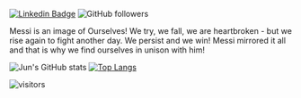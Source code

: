 [![Linkedin Badge](https://img.shields.io/badge/-zhujun-blue?style=flat-square&logo=Linkedin&logoColor=white&link=https://www.linkedin.com/in/jun-zhu-0bb51782/)](https://www.linkedin.com/in/jun-zhu-0bb51782/)
![GitHub followers](https://img.shields.io/github/followers/zhujun98?label=Follow&style=social)

Messi is an image of Ourselves! We try, we fall, we are heartbroken - but we rise again to fight another day. We persist and we win! Messi mirrored it all and that is why we find ourselves in unison with him!

![Jun's GitHub stats](https://github-readme-stats-sigma-five.vercel.app/api?username=zhujun98&show_icons=true)
[![Top Langs](https://github-readme-stats.vercel.app/api/top-langs/?username=zhujun98&count_private=true&layout=compact&langs_count=6&hide=Jupyter%20Notebook,HTML,GLSL,Tex,shell,starlark)](https://github.com/zhujun98/github-readme-stats)

<!-- Optional Visitors badge: -->
![visitors](https://visitor-badge.laobi.icu/badge?page_id=zhujun98.zhujun98)

<br />


